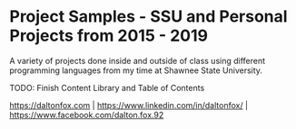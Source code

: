 # Project Samples - SSU and Personal Projects from 2015 - 2019

A variety of projects done inside and outside of class using different programming languages from my time at Shawnee State University.

TODO: Finish Content Library and Table of Contents


https://daltonfox.com | https://www.linkedin.com/in/daltonfox/ | https://www.facebook.com/dalton.fox.92
